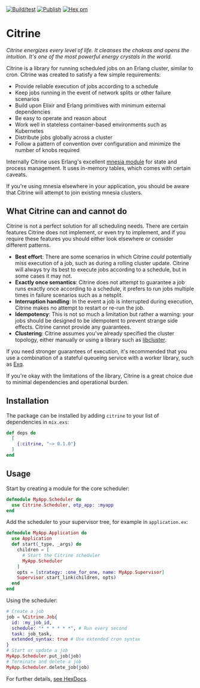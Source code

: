 [![Build/test](https://github.com/brndnmtthws/citrine/workflows/Build/test/badge.svg?branch=master)](https://github.com/brndnmtthws/citrine/actions?query=workflow%3ABuild%2Ftest+branch%3Amaster) [![Publish](https://github.com/brndnmtthws/citrine/workflows/Publish/badge.svg)](https://github.com/brndnmtthws/citrine/actions?query=workflow%3APublish+) [![Hex pm](http://img.shields.io/hexpm/v/citrine.svg?style=flat)](https://hex.pm/packages/citrine)
# Citrine

_Citrine energizes every level of life. It cleanses the chakras and opens the intuition. It's one of the most powerful energy crystals in the world._

Citrine is a library for running scheduled jobs on an Erlang cluster, similar
to cron. Citrine was created to satisfy a few simple requirements:

* Provide reliable execution of jobs according to a schedule
* Keep jobs running in the event of network splits or other failure scenarios
* Build upon Elixir and Erlang primitives with minimum external dependencies
* Be easy to operate and reason about
* Work well in stateless container-based environments such as Kubernetes
* Distribute jobs globally across a cluster
* Follow a pattern of convention over configuration and minimize the number of knobs required

Internally Citrine uses Erlang's excellent [mnesia
module](https://erlang.org/doc/man/mnesia.html) for state and process
management. It uses in-memory tables, which comes with certain caveats.

If you're using mnesia elsewhere in your application, you should be aware that Citrine will attempt to join existing mnesia clusters.

## What Citrine can and cannot do

Citrine is not a perfect solution for all scheduling needs. There are certain features Citrine does not implement, or even try to implement, and if you require these features you should either look elsewhere or consider different patterns.

* **Best effort**: There are some scenarios in which Citrine *could* potentially miss execution of a job, such as during a rolling cluster update. Citrine will always try its best to execute jobs according to a schedule, but in some cases it may not.
* **Exactly once semantics**: Citrine does not attempt to guarantee a job runs exactly once according to a schedule, it prefers to run jobs multiple times in failure scenarios such as a netsplit.
* **Interruption handling**: In the event a job is interrupted during execution, Citrine makes no attempt to restart or re-run the job.
* **Idempotency**: This is not so much a limitation but rather a warning: your jobs should be designed to be idempotent to prevent strange side effects. Citrine cannot provide any guarantees.
* **Clustering**: Citrine assumes you've already specified the cluster topology, either manually or using a library such as [libcluster](https://hexdocs.pm/libcluster/readme.html).

If you need stronger guarantees of execution, it's recommended that you
use a combination of a stateful queueing service with a worker library, such
as [Exq](https://github.com/akira/exq).

If you're okay with the limitations of the library, Citrine
is a great choice due to minimal dependencies and operational burden.

## Installation

The package can be installed by adding `citrine` to your list of dependencies
in `mix.exs`:

```elixir
def deps do
  [
    {:citrine, "~> 0.1.0"}
  ]
end
```

## Usage

Start by creating a module for the core scheduler:

```elixir
defmodule MyApp.Scheduler do
  use Citrine.Scheduler, otp_app: :myapp
end
```

Add the scheduler to your supervisor tree, for example in `application.ex`:

```elixir
defmodule MyApp.Application do
  use Application
  def start(_type, _args) do
    children = [
      # Start the Citrine scheduler
      MyApp.Scheduler
    ]
    opts = [strategy: :one_for_one, name: MyApp.Supervisor]
    Supervisor.start_link(children, opts)
  end
end
```

Using the scheduler:

```elixir
# Create a job
job = %Citrine.Job{
  id: :my_job_id,
  schedule: "* * * * * *", # Run every second
  task: job_task,
  extended_syntax: true # Use extended cron syntax
}
# Start or update a job
MyApp.Scheduler.put_job(job)
# Terminate and delete a job
MyApp.Scheduler.delete_job(job)
```

For further details, [see HexDocs](http://hexdocs.pm/citrine/).
